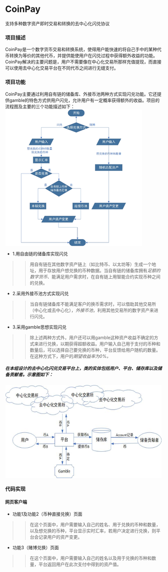 # CoinPay
支持多种数字资产即时交易和转换的去中心化闪兑协议
### 项目描述
CoinPay是一个数字货币交易和转换系统，使得用户能快速的将自己手中的某种代币转换为等价的其他代币，并提供能使用户在闪兑过程中获得额外收益的功能。CoinPay解决的主要问题是，用户不需要像在中心化交易所那样充值提现，而直接可以使用去中心化交易平台在不同代币之间进行无缝支付。
### 项目功能
CoinPay主要通过利用自有链的储备库、外接币池两种方式实现闪兑功能。它还提供gamble的特色方式供用户闪兑，允许用户有一定概率获得额外的收益。项目的流程图及主要的三个功能描述如下：
<img align=center width="440" height="440" src='https://github.com/dragonroclp/CoinPay/blob/master/flow%20chart.jpeg'/>
* 1.用自由链的储备库实现闪兑
>>用自有链在其他数字资产链上（如比特币、以太坊等）生成一个地址，用于存放用户想兑换的币种数据。当自有链的储备库拥有*足额的数字货币*、能满足用户需求时，在自有链上用智能合约实现币种之间的兑换。
* 2.采用外接币池方式实现闪兑 
>>当自有链储备库不能满足客户的换币需求时，可以借助其他交易所（中心化或去中心化），*外接币池*，利用其他交易所的数字资产来进行闪兑。
* 3.采用gamble思想实现闪兑
>>除上述两种方式外，用户还可以用gamble这种资产收益不确定的方式来进行兑换，以期获得超额收益。用户输入自己用于支付的币种和数量后，可以选择自己要兑换的币种，平台反馈给用户随机的数量。在这种方式下，用户的*期望收益率为0%。*
##### 在本组设计的去中心化闪兑交易平台上，类的实体包括用户、平台、储存库以及储备贡献者。示意图如下：
<img align=center width="600" height="300" src='https://github.com/dragonroclp/CoinPay/blob/master/class%20diagram.jpg'/>

### 代码实现
#### 网页客户端
- 功能1及功能2（币种直接兑换）页面

>>在这个页面中，用户需要输入自己的姓名、用于兑换的币种和数量，以及想兑换的币种，平台显示实时汇率，若用户决定进行兑换，则平台会记录用户的资产变更。
- 功能3（赌博兑换）页面

>>在这个页面中，用户需要输入自己的姓名以及用于兑换的币种和数量，平台返回用户在此次支付中得到的资产值。

